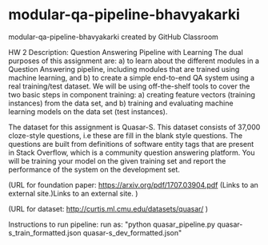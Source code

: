 # modular-qa-pipeline-bhavyakarki
modular-qa-pipeline-bhavyakarki created by GitHub Classroom

HW 2 Description: Question Answering Pipeline with Learning
The dual purposes of this assignment are: a) to learn about the different modules in a Question Answering pipeline, including modules that are trained using machine learning, and b) to create a simple end-to-end QA system using a real training/test dataset. We will be using off-the-shelf tools to cover the two basic steps in component training: a) creating feature vectors (training instances) from the data set, and b) training and evaluating machine learning models on the data set (test instances).

The dataset for this assignment is Quasar-S. This dataset consists of 37,000 cloze-style questions, i.e these are fill in the blank style questions. The questions are built from definitions of software entity tags that are present in Stack Overflow, which is a community question answering platform. You will be training your model on the given training set and report the performance of the system on the development set.

(URL for foundation paper: https://arxiv.org/pdf/1707.03904.pdf (Links to an external site.)Links to an external site. )

(URL for dataset: http://curtis.ml.cmu.edu/datasets/quasar/ )

Instructions to run pipeline:
run as: "python quasar_pipeline.py quasar-s_train_formatted.json quasar-s_dev_formatted.json"
